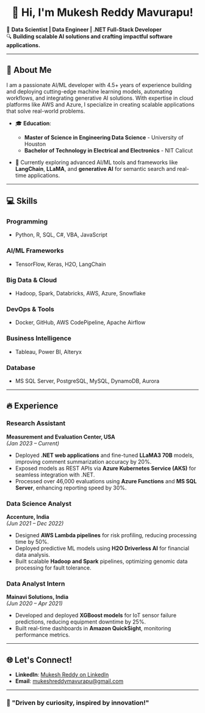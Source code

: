 <div align="center">
    <h1> 👋 Hi, I'm Mukesh Reddy Mavurapu!</h1>
</div>

🚀 **Data Scientist | Data Engineer | .NET Full-Stack Developer**  
🔍 **Building scalable AI solutions and crafting impactful software applications.**  

---

## 📝 About Me

I am a passionate AI/ML developer with 4.5+ years of experience building and deploying cutting-edge machine learning models, automating workflows, and integrating generative AI solutions. With expertise in cloud platforms like AWS and Azure, I specialize in creating scalable applications that solve real-world problems.

- 🎓 **Education**:  
  - **Master of Science in Engineering Data Science** - University of Houston  
  - **Bachelor of Technology in Electrical and Electronics** - NIT Calicut  

- 🌱 Currently exploring advanced AI/ML tools and frameworks like **LangChain**, **LLaMA**, and **generative AI** for semantic search and real-time applications.

---

## 💻 Skills

### **Programming**
- Python, R, SQL, C#, VBA, JavaScript  

### **AI/ML Frameworks**
- TensorFlow, Keras, H2O, LangChain  

### **Big Data & Cloud**
- Hadoop, Spark, Databricks, AWS, Azure, Snowflake  

### **DevOps & Tools**
- Docker, GitHub, AWS CodePipeline, Apache Airflow  

### **Business Intelligence**
- Tableau, Power BI, Alteryx
  
### **Database**
- MS SQL Server, PostgreSQL, MySQL, DynamoDB, Aurora

---

## 🔥 Experience

### **Research Assistant**  
**Measurement and Evaluation Center, USA**  
*(Jan 2023 – Current)*  
- Deployed **.NET web applications** and fine-tuned **LLaMA3 70B** models, improving comment summarization accuracy by 20%.  
- Exposed models as REST APIs via **Azure Kubernetes Service (AKS)** for seamless integration with .NET.  
- Processed over 46,000 evaluations using **Azure Functions** and **MS SQL Server**, enhancing reporting speed by 30%.  

### **Data Science Analyst**  
**Accenture, India**  
*(Jun 2021 – Dec 2022)*  
- Designed **AWS Lambda pipelines** for risk profiling, reducing processing time by 50%.  
- Deployed predictive ML models using **H2O Driverless AI** for financial data analysis.  
- Built scalable **Hadoop and Spark** pipelines, optimizing genomic data processing for fault tolerance.

### **Data Analyst Intern**  
**Mainavi Solutions, India**  
*(Jun 2020 – Apr 2021)*  
- Developed and deployed **XGBoost models** for IoT sensor failure predictions, reducing equipment downtime by 25%.  
- Built real-time dashboards in **Amazon QuickSight**, monitoring performance metrics.  

---

## 🌐 Let's Connect!

- **LinkedIn**: [Mukesh Reddy on LinkedIn](https://www.linkedin.com/in/mukesh-mavurapu/)
- **Email**: [mukeshreddymavurapu@gmail.com](mailto:mukeshreddymavurapu@gmail.com)  

---

### 🌟 "Driven by curiosity, inspired by innovation!"
